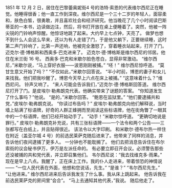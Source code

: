 1851 年 12 月 2 日，居住在巴黎蕾奥妮街4 号的浩特·索恩的代表维尔西尼正在睡觉。他睡得很香；他一直工作到深夜。维尔西尼是一个三十二岁的年轻人，面容柔和，肤色白皙，很勇敢，并且喜欢社会和经济研究。他当晚花了几个小时阅读巴斯蒂亚的一本书，边读做边注，然后，将书打开放在桌上便睡着了。突然，他被一阵尖锐的门铃响声惊醒。他惊讶地跳了起来。大约早上七点钟，天亮了。
做梦也想不到什么人会这么早来，还以为有人走错了门，于是他又躺下，正要继续睡，这时第二声门铃响了，比第一声还响，他被完全激怒了，穿着睡衣站起来，打开了门。
迈克尔·德·博格斯和西奥多·巴克进来了。 迈克尔·德·博格斯是维尔西尼的邻居。他住在米兰街 16 号。
西奥多·巴克和米歇尔脸色苍白，显得非常激动。
“维尔西尼，”米歇尔说，“马上穿好衣服——波恩刚刚被捕。”
“呸！” 维尔西尼惊呼道。 “莫甘生意又开始了吗？”
“不仅如此，”米歇尔回答说。 “半小时前，博恩的妻子和女儿来找我。他们把我吵醒了。博恩今天早上六点在床上被捕。”
“这意味着什么？”维西尼问。
铃声又响了。
“来人可能会告诉我们，”迈克尔·德·博格斯回答道。
维尔西尼打开了门。是皮埃尔·勒弗朗克代表。他确实带来了谜题的答案。
“你知道发生了什么事吗？”他说。
“是的，”米歇尔回答。 “鲍恩在监狱里。”
“他们要逮捕共和党，”皮埃尔·勒弗朗克说。 “你读过布告吗？”
皮埃尔·勒弗朗克向他们解释说，当时墙上贴满了标语牌，好奇的人群正蜂拥而至阅读这些标语牌，他在街角瞥了一眼其中的一个标语牌，他们已经开始动手了。
“动手！”米歇尔惊呼道。 “更确切地说是罪行。”
皮埃尔·勒弗朗克补充说，共有三张标语牌——一个法令和两个公告——三张都写在白纸上，并且贴得很近。
该法令以大字印刷。
和米歇尔·德布尔热一样住在附近（盖亚尔城 4 号）的前选民莱萨克随后进来了。他带来了同样的消息，并告诉他们夜间逮捕了更多人。
一分钟也不能耽搁了。
他们去把消息告诉住在布尔索街的议会秘书伊万，伊万是左派任命的。
有必要立即召开会议。必须警告那些还没被捕的共和党代表，并立即召集他们。
韦尔西尼说：“我去找维克多·雨果。”
现在是早上八点。我醒了，正在床上工作。我的仆人走进来，带着惊恐的神情说——
“一位人民代表在外面，他想和您说话，先生。”
“是谁？”
“韦尔西尼先生。”
“让他进来。”
维尔西尼进来后告诉我发生了什么事。我从床上跳起来。
他告诉我在前选民莱萨克的房间里“会合”。
“马上去通知其他代表，”我说。
随后他走了。
